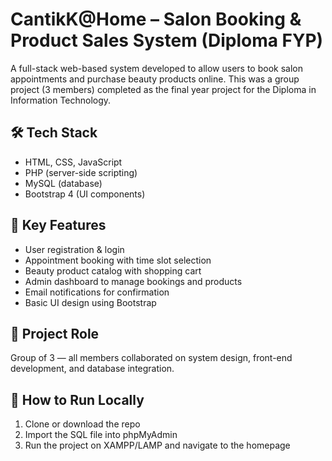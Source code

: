 # CantikK@Home – Salon Booking & Product Sales System (Diploma FYP)

A full-stack web-based system developed to allow users to book salon appointments and purchase beauty products online. This was a group project (3 members) completed as the final year project for the Diploma in Information Technology.

## 🛠 Tech Stack
- HTML, CSS, JavaScript
- PHP (server-side scripting)
- MySQL (database)
- Bootstrap 4 (UI components)

## 📌 Key Features
- User registration & login
- Appointment booking with time slot selection
- Beauty product catalog with shopping cart
- Admin dashboard to manage bookings and products
- Email notifications for confirmation
- Basic UI design using Bootstrap

## 👥 Project Role
Group of 3 — all members collaborated on system design, front-end development, and database integration.


## 🚀 How to Run Locally
1. Clone or download the repo
2. Import the SQL file into phpMyAdmin
3. Run the project on XAMPP/LAMP and navigate to the homepage

